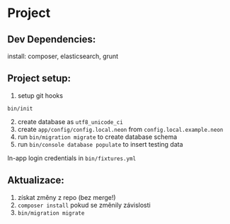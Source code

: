 Project
========

Dev Dependencies:
-----------------

install: composer, elasticsearch, grunt

Project setup:
--------------

1. setup git hooks
```
bin/init
```
2. create database as `utf8_unicode_ci`
3. create `app/config/config.local.neon` from `config.local.example.neon`
4. run `bin/migration migrate` to create database schema
5. run `bin/console database populate` to insert testing data

In-app login credentials in `bin/fixtures.yml`

Aktualizace:
------------

1. získat změny z repo (bez merge!)
2. `composer install` pokud se změnily závislosti
3. `bin/migration migrate`
